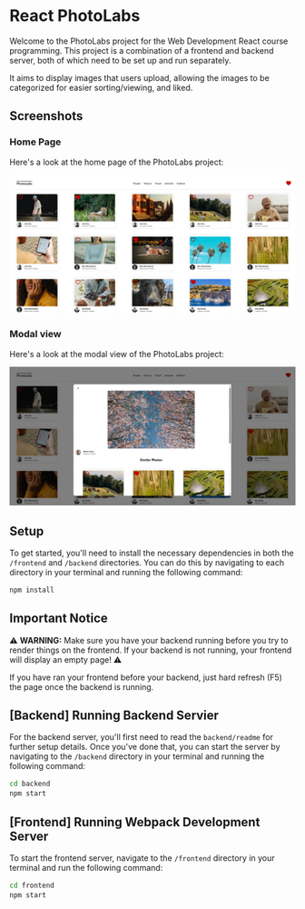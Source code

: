 # React PhotoLabs

Welcome to the PhotoLabs project for the Web Development React course programming. This project is a combination of a frontend and backend server, both of which need to be set up and run separately.

It aims to display images that users upload, allowing the images to be categorized for easier sorting/viewing, and liked.

## Screenshots

### Home Page

Here's a look at the home page of the PhotoLabs project:

![Home Page](https://github.com/Subti/photolabs-starter/blob/main/docs/photolabs_homepage.png?raw=true)

### Modal view

Here's a look at the modal view of the PhotoLabs project:

![Modal view](https://github.com/Subti/photolabs-starter/blob/main/docs/photolabs_modalview.png?raw=true)


## Setup

To get started, you'll need to install the necessary dependencies in both the `/frontend` and `/backend` directories. You can do this by navigating to each directory in your terminal and running the following command:

```bash
npm install
```

## Important Notice

⚠️ **WARNING:** Make sure you have your backend running before you try to render things on the frontend. If your backend is not running, your frontend will display an empty page! ⚠️

If you have ran your frontend before your backend, just hard refresh (F5) the page once the backend is running.

## [Backend] Running Backend Servier

For the backend server, you'll first need to read the `backend/readme` for further setup details. Once you've done that, you can start the server by navigating to the `/backend` directory in your terminal and running the following command:

```bash
cd backend
npm start
```

## [Frontend] Running Webpack Development Server

To start the frontend server, navigate to the `/frontend` directory in your terminal and run the following command:

```bash
cd frontend
npm start
```
